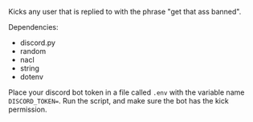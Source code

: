 Kicks any user that is replied to with the phrase "get that ass banned".

Dependencies:
- discord.py
- random
- nacl
- string
- dotenv

Place your discord bot token in a file called `.env` with the variable name `DISCORD_TOKEN=`. Run the script, and make sure the bot has the kick permission.
